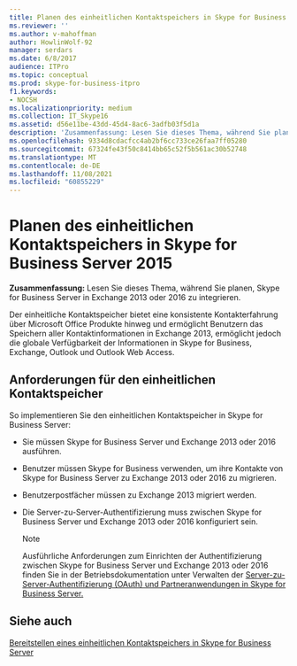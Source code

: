 ```yaml
---
title: Planen des einheitlichen Kontaktspeichers in Skype for Business Server
ms.reviewer: ''
ms.author: v-mahoffman
author: HowlinWolf-92
manager: serdars
ms.date: 6/8/2017
audience: ITPro
ms.topic: conceptual
ms.prod: skype-for-business-itpro
f1.keywords:
- NOCSH
ms.localizationpriority: medium
ms.collection: IT_Skype16
ms.assetid: d56e11be-43dd-45d4-8ac6-3adfb03f5d1a
description: 'Zusammenfassung: Lesen Sie dieses Thema, während Sie planen, Skype for Business Server in Exchange 2013 zu integrieren.'
ms.openlocfilehash: 9334d8cdacfcc4ab2bf6cc733ce26faa7ff05280
ms.sourcegitcommit: 67324fe43f50c8414bb65c52f5b561ac30b52748
ms.translationtype: MT
ms.contentlocale: de-DE
ms.lasthandoff: 11/08/2021
ms.locfileid: "60855229"
---
```

# <a name="plan-for-unified-contact-store-in-skype-for-business-server-2015"></a>Planen des einheitlichen Kontaktspeichers in Skype for Business Server 2015
 
**Zusammenfassung:** Lesen Sie dieses Thema, während Sie planen, Skype for Business Server in Exchange 2013 oder 2016 zu integrieren.
  
Der einheitliche Kontaktspeicher bietet eine konsistente Kontakterfahrung über Microsoft Office Produkte hinweg und ermöglicht Benutzern das Speichern aller Kontaktinformationen in Exchange 2013, ermöglicht jedoch die globale Verfügbarkeit der Informationen in Skype for Business, Exchange, Outlook und Outlook Web Access.
  
## <a name="requirements-for-unified-contact-store"></a>Anforderungen für den einheitlichen Kontaktspeicher

So implementieren Sie den einheitlichen Kontaktspeicher in Skype for Business Server:
  
- Sie müssen Skype for Business Server und Exchange 2013 oder 2016 ausführen.
    
- Benutzer müssen Skype for Business verwenden, um ihre Kontakte von Skype for Business Server zu Exchange 2013 oder 2016 zu migrieren.
    
- Benutzerpostfächer müssen zu Exchange 2013 migriert werden.
    
- Die Server-zu-Server-Authentifizierung muss zwischen Skype for Business Server und Exchange 2013 oder 2016 konfiguriert sein.
    
    > [!NOTE]
    > Ausführliche Anforderungen zum Einrichten der Authentifizierung zwischen Skype for Business Server und Exchange 2013 oder 2016 finden Sie in der Betriebsdokumentation unter Verwalten der [Server-zu-Server-Authentifizierung (OAuth) und Partneranwendungen in Skype for Business Server.](../../manage/authentication/server-to-server-and-partner-applications.md)
  
## <a name="see-also"></a>Siehe auch

[Bereitstellen eines einheitlichen Kontaktspeichers in Skype for Business Server](../../deploy/deploy-unified-contact-store.md)
